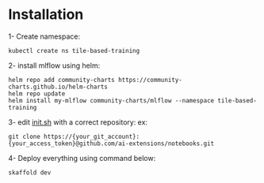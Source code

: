 # Installation

1- Create namespace:
```
kubectl create ns tile-based-training
```
2- install mlflow using helm:
```
helm repo add community-charts https://community-charts.github.io/helm-charts
helm repo update
helm install my-mlflow community-charts/mlflow --namespace tile-based-training

```

3- edit [init.sh](./files/init.sh) with a correct repository:
ex: 
```
git clone https://{your_git_account}:{your_access_token}@github.com/ai-extensions/notebooks.git
```

4- Deploy everything using command below:
```
skaffold dev
```